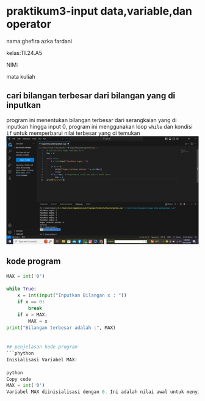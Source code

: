 # praktikum3-input data,variable,dan operator

nama:ghefira azka fardani 

kelas:TI.24.A5

NIM:

mata kuliah 

## cari bilangan terbesar dari bilangan yang di inputkan 
program ini menentukan bilangan terbesar dari serangkaian yang di inputkan hingga input 0, program ini menggunakan loop `while` dan kondisi `if` untuk memperbarui nilai terbesar  yang di temukan 
![foto](https://github.com/azkaa-pixel/praktikum-3/blob/fe45bc5b407f83829fd02cd7a80cf235a53cf292/hasil%20%20codingan%20.jpg)
## kode program 

```Python
MAX = int('0')

while True:
    x = int(input("Inputkan Bilangan x : "))
    if x == 0:
        break
    if x > MAX:
        MAX = x
print("Bilangan terbesar adalah :", MAX)


## penjelasan kode program
```phython
Inisialisasi Variabel MAX:

python
Copy code
MAX = int('0')
Variabel MAX diinisialisasi dengan 0. Ini adalah nilai awal untuk menyimpan bilangan terbesar yang ditemukan.
